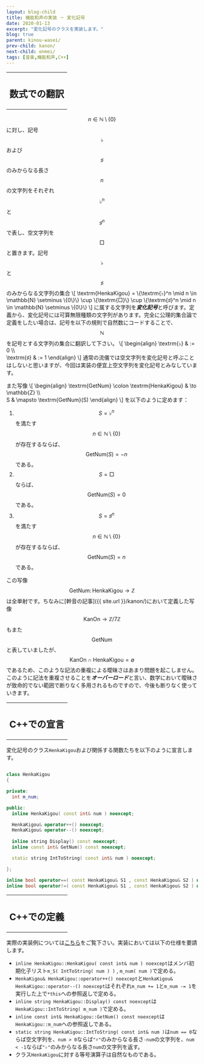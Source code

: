 ```yaml
---
layout: blog-child
title: 機能和声の実装 － 変化記号
date: 2020-01-13
excerpt: "変化記号のクラスを実装します。"
blog: true
parent: kinou-wasei/
prev-child: kanon/
next-child: onmei/
tags: [音楽,機能和声,C++]
---
```


<table>
  <tr>
    <th>
      <h2>数式での翻訳</h2>
    </th>
  </tr>
</table>

$$n \in \mathbb{N} \setminus \{0\}$$に対し、記号$$\textrm{♭}$$および$$\textrm{♯}$$のみからなる長さ$$n$$の文字列をそれぞれ$$\textrm{♭}^n$$と$$\textrm{♯}^n$$で表し、空文字列を$$\textrm{□}$$と置きます。記号$$\textrm{♭}$$と$$\textrm{♯}$$のみからなる文字列の集合
\\[
\textrm{HenkaKigou} = \\{\textrm{♭}^n \mid n \in \mathbb{N} \setminus \\{0\\}\\} \cup \\{\textrm{□}\\} \cup \\{\textrm{♯}^n \mid n \in \mathbb{N} \setminus \\{0\\}\\}
\\]
に属する文字列を***変化記号***と呼びます。定義から、変化記号には可算無限種類の文字列があります。完全に公理的集合論で定義をしたい場合は、記号を以下の規則で自然数にコードすることで、$$\mathbb{N}$$を記号とする文字列の集合に翻訳して下さい。
\\[
\begin{align}
\textrm{♭} & := 0 \\\\\
\textrm{♯} & := 1
\end{align}
\\]
通常の流儀では空文字列を変化記号と呼ぶことはしないと思いますが、今回は実装の便宜上空文字列を変化記号とみなしています。

また写像
\\[
\begin{align}
\textrm{GetNum} \colon \textrm{HenkaKigou} & \to \mathbb{Z} \\\\\
S & \mapsto \textrm{GetNum}(S)
\end{align}
\\]
を以下のように定めます：
1. $$S = \textrm{♭}^n$$を満たす$$n \in \mathbb{N} \setminus \{0\}$$が存在するならば、$$\textrm{GetNum}(S) = -n$$である。
1. $$S = \textrm{□}$$ならば、$$\textrm{GetNum}(S) = 0$$である。
1. $$S = \textrm{♯}^n$$を満たす$$n \in \mathbb{N} \setminus \{0\}$$が存在するならば、$$\textrm{GetNum}(S) = n$$である。

この写像$$\textrm{GetNum} \colon \textrm{HenkaKigou} \to \mathbb{Z}$$は全単射です。ちなみに[幹音の記事]({{ site.url }}/kanon/)において定義した写像$$\textrm{KanOn} \to \mathbb{Z}/7 \mathbb{Z}$$もまた$$\textrm{GetNum}$$と表していましたが、$$\textrm{KanOn} \cap \textrm{HenkaKigou} = \emptyset$$であるため、このような記法の重複による曖昧さはあまり問題を起こしません。このように記法を重複させることを***オーバーロード***と言い、数学において曖昧さが致命的でない範囲で断りなく多用されるものですので、今後も断りなく使っていきます。


<table>
  <tr>
    <th>
      <h2>C++での宣言</h2>
    </th>
  </tr>
</table>

変化記号のクラス`HenkaKigou`および関係する関数たちを以下のように宣言します。

~~~c++

class HenkaKigou
{

private:
  int m_num;

public:
  inline HenkaKigou( const int& num ) noexcept;

  HenkaKigou& operator++() noexcept;
  HenkaKigou& operator--() noexcept;
  
  inline string Display() const noexcept;
  inline const int& GetNum() const noexcept;

  static string IntToString( const int& num ) noexcept;

};

inline bool operator==( const HenkaKigou& S1 , const HenkaKigou& S2 ) noexcept;
inline bool operator!=( const HenkaKigou& S1 , const HenkaKigou& S2 ) noexcept;

~~~


<table>
  <tr>
    <th>
      <h2>C++での定義</h2>
    </th>
  </tr>
</table>

実際の実装例については[こちら](https://github.com/p-adic/cpp/tree/master/Music/OnMei/HenkaKigou)をご覧下さい。実装においては以下の仕様を要請します。
- `inline HenkaKigou::HenkaKigou( const int& num ) noexcept`はメンバ初期化子リスト`m_S( IntToString( num ) )` , `m_num( num )`で定める。
- `HenkaKigou& HenkaKigou::operator++() noexcept`と`HenkaKigou& HenkaKigou::operator--() noexcept`はそれぞれ`m_num += 1`と`m_num -= 1`を実行した上で`*this`への参照返しで定める。
- `inline string HenkaKigou::Display() const noexcept`は`HenkaKigou::IntToString( m_num )`で定める。
- `inline const int& HenkaKigou::GetNum() const noexcept`は`HenkaKigou::m_num`への参照返しである。
- `static string HenkaKigou::IntToString( const int& num )`は`num == 0`ならば空文字列を、`num > 0`ならば`"♯"`のみからなる長さ`-num`の文字列を、`num < -1`ならば`"♭"`のみからなる長さ`num`の文字列を返す。
- クラス`HenkaKigou`に対する等号演算子は自然なものである。

